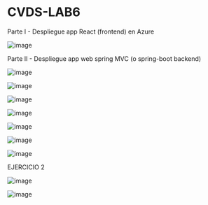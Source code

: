 # CVDS-LAB6
Parte I - Despliegue app React (frontend) en Azure

  ![image](https://github.com/Knight072/CVDS-LAB6/assets/116401447/8f578e8f-ba00-4f1f-a89c-8963f34dfc58)

Parte II - Despliegue app web spring MVC (o spring-boot backend)

  ![image](https://github.com/Knight072/CVDS-LAB6/assets/116401447/6ad5aa0b-b866-4a99-aa3c-8e1f514fbfeb)

  ![image](https://github.com/Knight072/CVDS-LAB6/assets/116401447/901bd04a-81b4-4f32-9f14-401c1497c964)

  ![image](https://github.com/Knight072/CVDS-LAB6/assets/116401447/327ebdb8-4082-42e9-b0ed-e4404ec9205f)

  ![image](https://github.com/Knight072/CVDS-LAB6/assets/116401447/bba0aa8a-8745-4d43-b42b-c989a1649075)

  ![image](https://github.com/Knight072/CVDS-LAB6/assets/116401447/ee2d4165-9391-41af-b741-b7df37fc83ac)

  ![image](https://github.com/Knight072/CVDS-LAB6/assets/116401447/19808bf4-f295-41ac-959d-afd24c738023)

  ![image](https://github.com/Knight072/CVDS-LAB6/assets/116401447/29a5650a-5737-4b76-855e-63aa55e4e6ee)

  EJERCICIO 2

  ![image](https://github.com/Knight072/CVDS-LAB6/assets/116401447/f1c0dcb8-88dd-4df5-a129-009f8f2b6b64)

  ![image](https://github.com/Knight072/CVDS-LAB6/assets/116401447/7fad6d55-8b3c-4a88-88ed-1e54c180733f)



